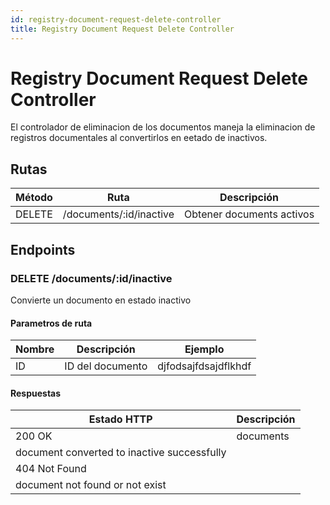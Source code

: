 ```yaml
---
id: registry-document-request-delete-controller
title: Registry Document Request Delete Controller
---
```


# Registry Document Request Delete Controller

El controlador de eliminacion de los documentos maneja la eliminacion de registros documentales al convertirlos en eetado de inactivos.

## Rutas

| Método | Ruta                | Descripción                |
| ------ | ------------------- | -------------------------- |
| DELETE   | /documents/:id/inactive   | Obtener documents activos     |

## Endpoints

### DELETE /documents/:id/inactive

Convierte un documento en estado inactivo

#### Parametros de ruta

| Nombre | Descripción             | Ejemplo                       |
| ------ | ----------------------- | ----------------------------- |
| ID   | ID del documento           | djfodsajfdsajdflkhdf    |

#### Respuestas

| Estado HTTP                  | Descripción                        |
| ---------------------------- | ---------------------------------- |
| 200 OK                       | 	documents 	
document converted to inactive successfully |
| 404 Not Found                     |
document not found or not exist |


